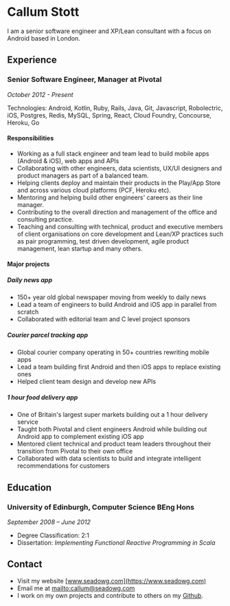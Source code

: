 # Callum Stott

I am a senior software engineer and XP/Lean consultant with a focus on Android based in London.

## Experience

### Senior Software Engineer, Manager at Pivotal

*October 2012 - Present*

Technologies: Android, Kotlin, Ruby, Rails, Java, Git, Javascript, Robolectric, iOS, Postgres, Redis, MySQL, Spring, React, Cloud Foundry, Concourse, Heroku, Go

#### Responsibilities

* Working as a full stack engineer and team lead to build mobile apps (Android & iOS), web apps and APIs
* Collaborating with other engineers, data scientists, UX/UI designers and product managers as part of a balanced team.
* Helping clients deploy and maintain their products in the Play/App Store and across various cloud platforms (PCF, Heroku etc).
* Mentoring and helping build other engineers' careers as their line manager.
* Contributing to the overall direction and management of the office and consulting practice.
* Teaching and consulting with technical, product and executive members of client organisations on core development and Lean/XP practices such as pair programming, test driven development, agile product management, lean startup and many others.

#### Major projects

##### Daily news app

* 150+ year old global newspaper moving from weekly to daily news
* Lead a team of engineers to build Android and iOS app in parallel from scratch
* Collaborated with editorial team and C level project sponsors

<div style="page-break-after: always;"></div>

##### Courier parcel tracking app

* Global courier company operating in 50+ countries rewriting mobile apps
* Lead a team building first Android and then iOS apps to replace existing ones
* Helped client team design and develop new APIs

##### 1 hour food delivery app

* One of Britain's largest super markets building out a 1 hour delivery service
* Taught both Pivotal and client engineers Android while building out Android app to complement existing iOS app
* Mentored client technical and product team leaders throughout their transition from Pivotal to their own office
* Collaborated with data scientists to build and integrate intelligent recommendations for customers

## Education

### University of Edinburgh, Computer Science BEng Hons

*September 2008 – June 2012*

* Degree Classification: 2:1
* Dissertation: *Implementing Functional Reactive Programming in Scala*

## Contact

* Visit my website [www.seadowg.com](https://www.seadowg.com)
* Email me at <mailto:callum@seadowg.com>
* I work on my own projects and contribute to others on my [Github](https://github.com/seadowg).

